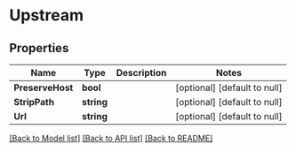 # Upstream

## Properties
Name | Type | Description | Notes
------------ | ------------- | ------------- | -------------
**PreserveHost** | **bool** |  | [optional] [default to null]
**StripPath** | **string** |  | [optional] [default to null]
**Url** | **string** |  | [optional] [default to null]

[[Back to Model list]](../README.md#documentation-for-models) [[Back to API list]](../README.md#documentation-for-api-endpoints) [[Back to README]](../README.md)


